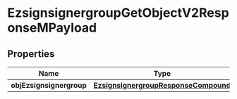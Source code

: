 

# EzsignsignergroupGetObjectV2ResponseMPayload

## Properties

Name | Type | Description | Notes
------------ | ------------- | ------------- | -------------
**objEzsignsignergroup** | [**EzsignsignergroupResponseCompound**](EzsignsignergroupResponseCompound.md) |  | 




